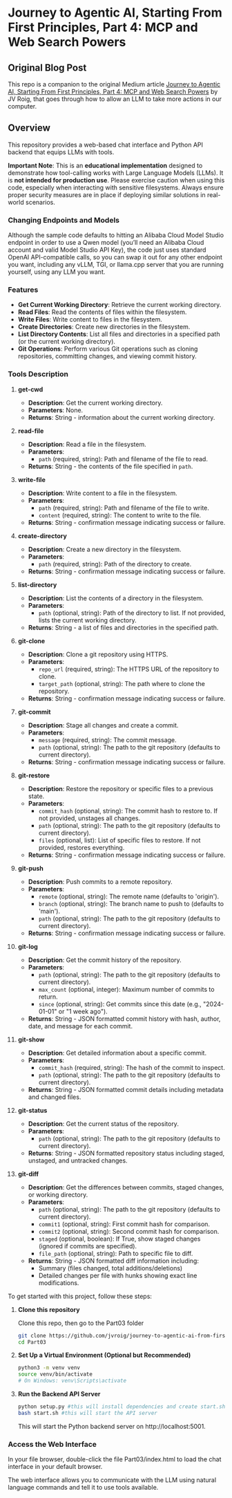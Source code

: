 # Journey to Agentic AI, Starting From First Principles, Part 4: MCP and Web Search Powers

## Original Blog Post
This repo is a companion to the original Medium article [Journey to Agentic AI, Starting From First Principles, Part 4: MCP and Web Search Powers]() by JV Roig, that goes through how to allow an LLM to take more actions in our computer. 


## Overview

This repository provides a web-based chat interface and Python API backend that equips LLMs with tools. 

**Important Note**: This is an **educational implementation** designed to demonstrate how tool-calling works with Large Language Models (LLMs). It is **not intended for production use**. Please exercise caution when using this code, especially when interacting with sensitive filesystems. Always ensure proper security measures are in place if deploying similar solutions in real-world scenarios.

### Changing Endpoints and Models

Although the sample code defaults to hitting an Alibaba Cloud Model Studio endpoint in order to use a Qwen model (you’ll need an Alibaba Cloud account and valid Model Studio API Key), the code just uses standard OpenAI API-compatible calls, so you can swap it out for any other endpoint you want, including any vLLM, TGI, or llama.cpp server that you are running yourself, using any LLM you want.

### Features

- **Get Current Working Directory**: Retrieve the current working directory.
- **Read Files**: Read the contents of files within the filesystem.
- **Write Files**: Write content to files in the filesystem.
- **Create Directories**: Create new directories in the filesystem.
- **List Directory Contents**: List all files and directories in a specified path (or the current working directory).
- **Git Operations**: Perform various Git operations such as cloning repositories, committing changes, and viewing commit history.

### Tools Description

1. **get-cwd**
    - **Description**: Get the current working directory.
    - **Parameters**: None.
    - **Returns**: String - information about the current working directory.

2. **read-file**
    - **Description**: Read a file in the filesystem.
    - **Parameters**:
      - `path` (required, string): Path and filename of the file to read.
    - **Returns**: String - the contents of the file specified in `path`.

3. **write-file**
    - **Description**: Write content to a file in the filesystem.
    - **Parameters**:
      - `path` (required, string): Path and filename of the file to write.
      - `content` (required, string): The content to write to the file.
    - **Returns**: String - confirmation message indicating success or failure.

4. **create-directory**
    - **Description**: Create a new directory in the filesystem.
    - **Parameters**:
      - `path` (required, string): Path of the directory to create.
    - **Returns**: String - confirmation message indicating success or failure.

5. **list-directory**
    - **Description**: List the contents of a directory in the filesystem.
    - **Parameters**:
      - `path` (optional, string): Path of the directory to list. If not provided, lists the current working directory.
    - **Returns**: String - a list of files and directories in the specified path.

6. **git-clone**
    - **Description**: Clone a git repository using HTTPS.
    - **Parameters**:
      - `repo_url` (required, string): The HTTPS URL of the repository to clone.
      - `target_path` (optional, string): The path where to clone the repository.
    - **Returns**: String - confirmation message indicating success or failure.

7. **git-commit**
    - **Description**: Stage all changes and create a commit.
    - **Parameters**:
      - `message` (required, string): The commit message.
      - `path` (optional, string): The path to the git repository (defaults to current directory).
    - **Returns**: String - confirmation message indicating success or failure.

8. **git-restore**
    - **Description**: Restore the repository or specific files to a previous state.
    - **Parameters**:
      - `commit_hash` (optional, string): The commit hash to restore to. If not provided, unstages all changes.
      - `path` (optional, string): The path to the git repository (defaults to current directory).
      - `files` (optional, list): List of specific files to restore. If not provided, restores everything.
    - **Returns**: String - confirmation message indicating success or failure.

9. **git-push**
    - **Description**: Push commits to a remote repository.
    - **Parameters**:
      - `remote` (optional, string): The remote name (defaults to 'origin').
      - `branch` (optional, string): The branch name to push to (defaults to 'main').
      - `path` (optional, string): The path to the git repository (defaults to current directory).
    - **Returns**: String - confirmation message indicating success or failure.

10. **git-log**
    - **Description**: Get the commit history of the repository.
    - **Parameters**:
      - `path` (optional, string): The path to the git repository (defaults to current directory).
      - `max_count` (optional, integer): Maximum number of commits to return.
      - `since` (optional, string): Get commits since this date (e.g., "2024-01-01" or "1 week ago").
    - **Returns**: String - JSON formatted commit history with hash, author, date, and message for each commit.

11. **git-show**
    - **Description**: Get detailed information about a specific commit.
    - **Parameters**:
      - `commit_hash` (required, string): The hash of the commit to inspect.
      - `path` (optional, string): The path to the git repository (defaults to current directory).
    - **Returns**: String - JSON formatted commit details including metadata and changed files.

12. **git-status**
    - **Description**: Get the current status of the repository.
    - **Parameters**:
      - `path` (optional, string): The path to the git repository (defaults to current directory).
    - **Returns**: String - JSON formatted repository status including staged, unstaged, and untracked changes.

13. **git-diff**
    - **Description**: Get the differences between commits, staged changes, or working directory.
    - **Parameters**:
      - `path` (optional, string): The path to the git repository (defaults to current directory).
      - `commit1` (optional, string): First commit hash for comparison.
      - `commit2` (optional, string): Second commit hash for comparison.
      - `staged` (optional, boolean): If True, show staged changes (ignored if commits are specified).
      - `file_path` (optional, string): Path to specific file to diff.
    - **Returns**: String - JSON formatted diff information including:
        - Summary (files changed, total additions/deletions)
        - Detailed changes per file with hunks showing exact line modifications.


To get started with this project, follow these steps:

1. **Clone this repository**
    
    Clone this repo, then go to the Part03 folder

    ```bash
    git clone https://github.com/jvroig/journey-to-agentic-ai-from-first-principles.git
    cd Part03
    ```

1. **Set Up a Virtual Environment (Optional but Recommended)**

    ```bash
    python3 -m venv venv
    source venv/bin/activate  
    # On Windows: venv\Scripts\activate
    ```

3. **Run the Backend API Server**

    ```bash
    python setup.py #this will install dependencies and create start.sh file
    bash start.sh #this will start the API server
    ```
    This will start the Python backend server on http://localhost:5001.

### Access the Web Interface

In your file browser, double-click the file Part03/index.html to load the chat interface in your default browser.

The web interface allows you to communicate with the LLM using natural language commands and tell it to use tools available.